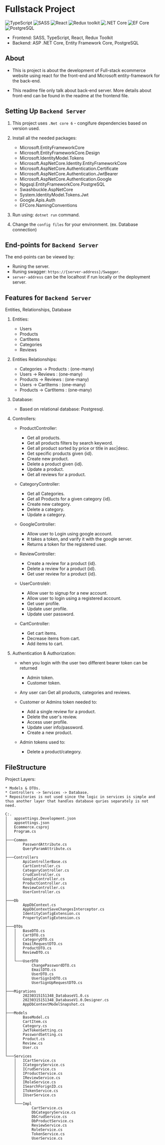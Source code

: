 # Fullstack Project

![TypeScript](https://img.shields.io/badge/TypeScript-v.4-green)
![SASS](https://img.shields.io/badge/SASS-v.4-hotpink)
![React](https://img.shields.io/badge/React-v.18-blue)
![Redux toolkit](https://img.shields.io/badge/Redux-v.1.9-brown)
![.NET Core](https://img.shields.io/badge/.NET%20Core-v.7-purple)
![EF Core](https://img.shields.io/badge/EF%20Core-v.7-cyan)
![PostgreSQL](https://img.shields.io/badge/PostgreSQL-v.14-drakblue)

* Frontend: SASS, TypeScript, React, Redux Toolkit
* Backend: ASP .NET Core, Entity Framework Core, PostgreSQL

## About

* This is project is about the development of Full-stack ecommerce website using react for the front-end and Microsoft entity-framework for the back-end.

* This readme file only talk about back-end server. More details about front-end can be found in the readme at the frontend file.

## Setting Up `Backend Server`

1. This project uses `.Net core 6` - congifure dependencies based on version used.

2. Install all the needed packages:

    * Microsoft.EntityFrameworkCore
    * Microsoft.EntityFrameworkCore.Design
    * Microsoft.IdentityModel.Tokens
    * Microsoft.AspNetCore.Identity.EntityFrameworkCore
    * Microsoft.AspNetCore.Authentication.Certificate
    * Microsoft.AspNetCore.Authentication.JwtBearer
    * Microsoft.AspNetCore.Authentication.Google
    * Npgsql.EntityFrameworkCore.PostgreSQL
    * Swashbuckle.AspNetCore
    * System.IdentityModel.Tokens.Jwt
    * Google.Apis.Auth
    * EFCore.NamingConventions

3. Run using: `dotnet run` command. 

4. Change the `config files` for your environment. (ex. Database connection)

## End-points for `Backend Server`

The end-points can be viewed by:

* Runing the server.
* Runing swagger: `https://{server-address}/Swagger`.
* `server-address` can be the localhost if run locally or the deployment server.

## Features for `Backend Server`
    
Entities, Relationships, Database

1. Entities:

    * Users
    * Products
    * CartItems
    * Categories
    * Reviews

2. Entities Relationships:

    * Categories -> Products : (one-many)
    * Users -> Reviews : (one-many)
    * Products -> Reviews : (one-many)
    * Users -> CartItems : (one-many)
    * Products -> CartItems : (one-many)

3. Database:

    * Based on relational database: Postgresql.

3. Controllers:

    * ProductController:
        - Get all products.
        - Get all products filters by search keyword.
        - Get all product sorted by price or title in asc|desc.
        - Get specific products given {id}.
        - Create new product.
        - Delete a product given {id}.
        - Update a product.
        - Get all reviews for a product.

    * CategoryController:

        - Get all Categories.
        - Get all Products for a given category {id}.
        - Create new category.
        - Delete a category.
        - Update a category.
    
    * GoogleController:

        - Allow user to Login using google account.
        - It takes a token, and varify it with the google server.
        - Returns a token for the registered user.

    * ReviewController:

        - Create a review for a product {id}.
        - Delete a review for a product {id}.
        - Get user review for a product {id}.
    
    * UserControlelr:

        - Allow user to signup for a new account.
        - Allow user to login using a registered account.
        - Get user profile.
        - Update user profile.
        - Update user password.

    * CartController:

        - Get cart items.
        - Decrease items from cart.
        - Add items to cart.

4. Authentication & Authorization:  

    * when you login with the user two different bearer token can be returned
        - Admin token.
        - Customer token.

    * Any user can Get all products, categories and reviews.
    
    * Customer or Admins token needed to:

        - Add a single review for a product.
        - Delete the user's review.
        - Access user profile.
        - Update user info/password.
        - Create a new product.
    
    * Admin tokens used to:

        - Delete a product/category.
    
## FileStructure

Project Layers:

    * Models & DTOs.
    * Controllers -> Services -> Database.
    * Repositories is not used since the logic in services is simple and thus another layer that handles database quries separately is not need.

```
C:.
│   appsettings.Development.json
│   appsettings.json
│   Ecommerce.csproj
│   Program.cs
│
├───Common
│       PasswordAttribute.cs
│       QueryParamAttribute.cs
│
├───Controllers
│       ApiControllerBase.cs
│       CartController.cs
│       CategoryController.cs
│       CrudController.cs
│       GoogleController.cs
│       ProductController.cs
│       ReviewController.cs
│       UserController.cs
│
├───Db
│       AppDbContext.cs
│       AppDbContextSaveChangesInterceptor.cs
│       IdentityConfigExtension.cs
│       PropertyConfigExtension.cs
│
├───DTOs
│   │   BaseDTO.cs
│   │   CartDTO.cs
│   │   CategoryDTO.cs
│   │   EmailRequestDTO.cs
│   │   ProductDTO.cs
│   │   ReviewDTO.cs
│   │
│   └───UserDTO
│           ChangePasswordDTO.cs
│           EmailDTO.cs
│           UserDTO.cs
│           UserSignInDTO.cs
│           UserSignUpRequestDTO.cs
│
├───Migrations
│       20230315151348_DatabaseV1.0.cs
│       20230315151348_DatabaseV1.0.Designer.cs
│       AppDbContextModelSnapshot.cs
│
├───Models
│       BaseModel.cs
│       CartItem.cs
│       Category.cs
│       JwtTokenSetting.cs
│       PasswordSetting.cs
│       Product.cs
│       Review.cs
│       User.cs
│
└───Services
    │   ICartService.cs
    │   ICategoryService.cs
    │   ICrudService.cs
    │   IProductService.cs
    │   IReviewService.cs
    │   IRoleService.cs
    │   ISearchForignID.cs
    │   ITokenService.cs
    │   IUserService.cs
    │
    └───Impl
            CartService.cs
            DbCategoryService.cs
            DbCrudService.cs
            DbProductService.cs
            ReviewService.cs
            RoleService.cs
            TokenService.cs
            UserService.cs
```